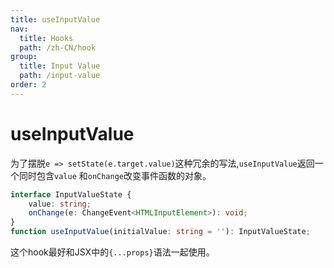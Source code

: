 ```yaml
---
title: useInputValue
nav:
  title: Hooks
  path: /zh-CN/hook
group:
  title: Input Value
  path: /input-value
order: 2
---
```


# useInputValue

为了摆脱`e => setState(e.target.value)`这种冗余的写法,`useInputValue`返回一个同时包含`value` 和`onChange`改变事件函数的对象。

```typescript
interface InputValueState {
    value: string;
    onChange(e: ChangeEvent<HTMLInputElement>): void;
}
function useInputValue(initialValue: string = ''): InputValueState;
```

这个hook最好和JSX中的`{...props}`语法一起使用。

<code src='./demo/useInputValue.tsx'>